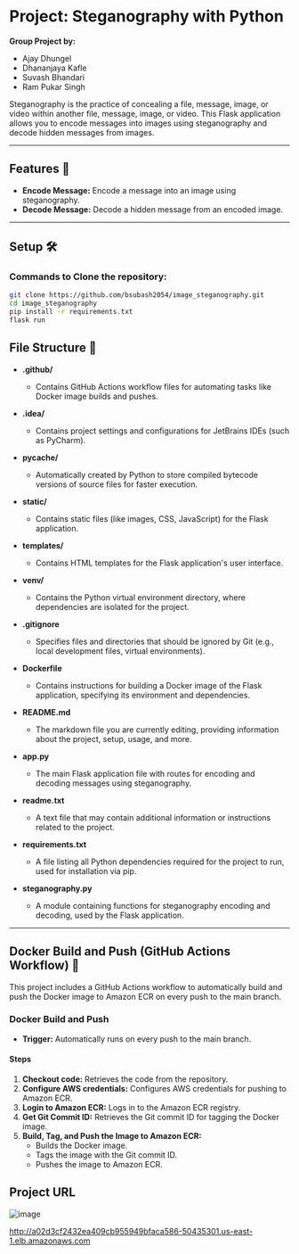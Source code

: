 # Project: Steganography with Python

**Group Project by:**

- Ajay Dhungel
- Dhananjaya Kafle
- Suvash Bhandari
- Ram Pukar Singh

Steganography is the practice of concealing a file, message, image, or video within another file, message, image, or video. This Flask application allows you to encode messages into images using steganography and decode hidden messages from images.

---

## Features 🚀
- **Encode Message:** Encode a message into an image using steganography.
- **Decode Message:** Decode a hidden message from an encoded image.

---

## Setup 🛠️

### Commands to Clone the repository:
```bash
git clone https://github.com/bsubash2054/image_steganography.git
cd image_steganography
pip install -r requirements.txt
flask run
````

## File Structure 📁

- **.github/**
  - Contains GitHub Actions workflow files for automating tasks like Docker image builds and pushes.
  
- **.idea/**
  - Contains project settings and configurations for JetBrains IDEs (such as PyCharm).
  
- **__pycache__/**
  - Automatically created by Python to store compiled bytecode versions of source files for faster execution.
  
- **static/**
  - Contains static files (like images, CSS, JavaScript) for the Flask application.
  
- **templates/**
  - Contains HTML templates for the Flask application's user interface.
  
- **venv/**
  - Contains the Python virtual environment directory, where dependencies are isolated for the project.
  
- **.gitignore**
  - Specifies files and directories that should be ignored by Git (e.g., local development files, virtual environments).
  
- **Dockerfile**
  - Contains instructions for building a Docker image of the Flask application, specifying its environment and dependencies.
  
- **README.md**
  - The markdown file you are currently editing, providing information about the project, setup, usage, and more.
  
- **app.py**
  - The main Flask application file with routes for encoding and decoding messages using steganography.
  
- **readme.txt**
  - A text file that may contain additional information or instructions related to the project.
  
- **requirements.txt**
  - A file listing all Python dependencies required for the project to run, used for installation via pip.
  
- **steganography.py**
  - A module containing functions for steganography encoding and decoding, used by the Flask application.

---

## Docker Build and Push (GitHub Actions Workflow) 🐳

This project includes a GitHub Actions workflow to automatically build and push the Docker image to Amazon ECR on every push to the main branch.

### Docker Build and Push

- **Trigger:** Automatically runs on every push to the main branch.

#### Steps
1. **Checkout code:** Retrieves the code from the repository.
2. **Configure AWS credentials:** Configures AWS credentials for pushing to Amazon ECR.
3. **Login to Amazon ECR:** Logs in to the Amazon ECR registry.
4. **Get Git Commit ID:** Retrieves the Git commit ID for tagging the Docker image.
5. **Build, Tag, and Push the Image to Amazon ECR:**
   - Builds the Docker image.
   - Tags the image with the Git commit ID.
   - Pushes the image to Amazon ECR.
## Project URL

![image](https://github.com/bsubash2054/image_steganography/assets/162769546/f08da8e4-29eb-472e-9046-a424c6e432ab)

http://a02d3cf2432ea409cb955949bfaca586-50435301.us-east-1.elb.amazonaws.com 
